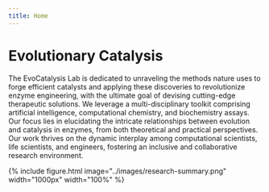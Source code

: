 ```yaml
---
title: Home
---
```


# Evolutionary Catalysis


The EvoCatalysis Lab is dedicated to unraveling the methods nature uses to forge efficient catalysts and applying these discoveries to revolutionize enzyme engineering, with the ultimate goal of devising cutting-edge therapeutic solutions. We leverage a multi-disciplinary toolkit comprising artificial intelligence, computational chemistry, and biochemistry assays. Our focus lies in elucidating the intricate relationships between evolution and catalysis in enzymes, from both theoretical and practical perspectives. Our work thrives on the dynamic interplay among computational scientists, life scientists, and engineers, fostering an inclusive and collaborative research environment.

{%
  include figure.html
  image="../images/research-summary.png"
  width="1000px"
  width="100%"
%}
